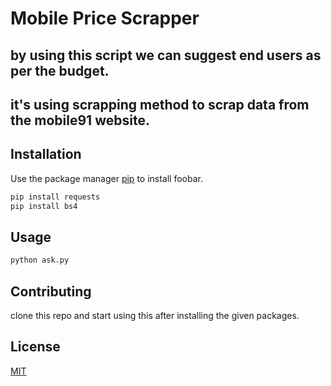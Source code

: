 # Mobile Price Scrapper

## by using this script we can suggest end users as per the budget.
## it's using scrapping method to scrap data from the mobile91 website.

## Installation

Use the package manager [pip](https://pip.pypa.io/en/stable/) to install foobar.

```bash
pip install requests
pip install bs4
```

## Usage

```bash
python ask.py
```


## Contributing
clone this repo and start using this after installing the given packages.

## License
[MIT](https://choosealicense.com/licenses/mit/)
